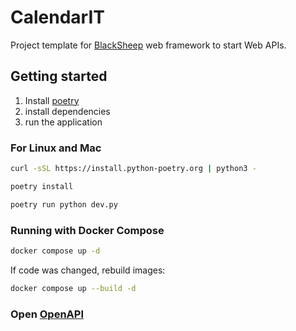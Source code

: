 # CalendarIT
Project template for [BlackSheep](https://github.com/Neoteroi/BlackSheep)
web framework to start Web APIs.

## Getting started

1. Install [poetry](https://python-poetry.org/docs/#installing-with-the-official-installer)
2. install dependencies
3. run the application

### For Linux and Mac

```bash
curl -sSL https://install.python-poetry.org | python3 -

poetry install

poetry run python dev.py
```

### Running with Docker Compose

```bash
docker compose up -d
```

If code was changed, rebuild images:

```bash
docker compose up --build -d
```

### Open [OpenAPI](http://localhost:44777/docs)